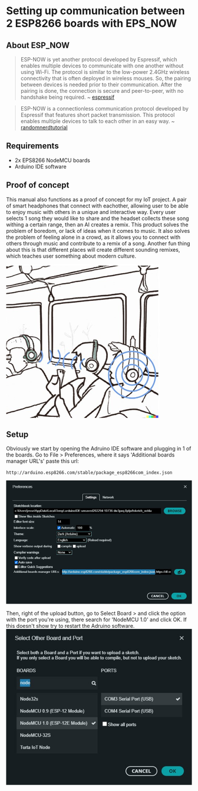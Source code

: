 # Setting up communication between 2 ESP8266 boards with EPS_NOW

## About ESP_NOW

> ESP-NOW is yet another protocol developed by Espressif, which enables multiple devices to communicate with one another without using Wi-Fi. The protocol is similar to the low-power 2.4GHz wireless connectivity that is often deployed in wireless mouses. So, the pairing between devices is needed prior to their communication. After the pairing is done, the connection is secure and peer-to-peer, with no handshake being required.
> ~ [espressif](https://www.espressif.com/en/products/software/esp-now/overview/)

> ESP-NOW is a connectionless communication protocol developed by Espressif that features short packet transmission. This protocol enables multiple devices to talk to each other in an easy way.
> ~ [randomnerdtutorial](https://randomnerdtutorials.com/esp-now-esp32-arduino-ide/)

## Requirements
- 2x EPS8266 NodeMCU boards
- Arduino IDE software

## Proof of concept
This manual also functions as a proof of concept for my IoT project. A pair of smart headphones that connect with eachother, allowing user to be able to enjoy music with others in a unique and interactive way. Every user selects 1 song they would like to share and the headset collects these song withing a certain range, then an AI creates a remix. This product solves the problem of boredom, or lack of ideas when it comes to music. It also solves the problem of feeling alone in a crowd, as it allows you to connect with others through music and contribute to a remix of a song. Another fun thing about this is that different places will create different sounding remixes, which teaches user something about modern culture.

![Sketch of concept](https://github.com/JeffTC72/Iot-manual/blob/main/resources/img/concept_sketch.jpg)

## Setup
Obviously we start by opening the Adruino IDE software and plugging in 1 of the boards. Go to File > Preferences, where it says 'Additional boards manager URL's' paste this url:
```
http://arduino.esp8266.com/stable/package_esp8266com_index.json
```

![Preferences example](https://github.com/JeffTC72/Iot-manual/blob/main/resources/img/setup1.jpg)

Then, right of the upload button, go to Select Board > and click the option with the port you're using, there search for 'NodeMCU 1.0' and click OK.
If this doesn't show try to restart the Adruino software.
![Preferences example](https://github.com/JeffTC72/Iot-manual/blob/main/resources/img/setup2.jpg)
